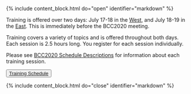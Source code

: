 <!--Important for markdown to render! Also make sure the page has a .md extension-->
{% include content_block.html do="open" identifier="markdown" %} <div markdown="1">

Training is offered over two days: July 17-18 in the <a href='https://bcc2020.sched.com/venue/West'>West</a>, and July 18-19 in the <a href='https://bcc2020.sched.com/venue/East'>East</a>. This is immediately before the BCC2020 meeting.

Training covers a variety of topics and is offered throughout both days.  Each session is 2.5 hours long. You register for each session individually.

Please see <a href='https://bcc2020.sched.com/list/descriptions/type/Training'>BCC2020 Schedule Descriptions</a> for information about each training session.

<button type="button" class="btn btn-info"><a href="https://bcc2020.sched.com/overview/type/Training">Training Schedule</a></button>


</div> {% include content_block.html do="close" identifier="markdown" %}
